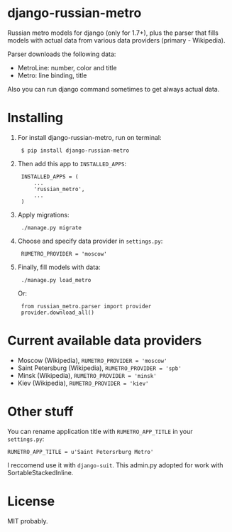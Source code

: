 django-russian-metro
===================

Russian metro models for django (only for 1.7+), plus the parser that fills models with actual data from various data providers (primary - Wikipedia).

Parser downloads the following data:
- MetroLine: number, color and title
- Metro: line binding, title

Also you can run django command sometimes to get always actual data.


Installing
===================

1. For install django-russian-metro, run on terminal:

        $ pip install django-russian-metro

1. Then add this app to ``INSTALLED_APPS``:

        INSTALLED_APPS = (
            ...
            'russian_metro',
            ...
        )

1. Apply migrations:
  
        ./manage.py migrate

1. Choose and specify data provider in `settings.py`:
        
        RUMETRO_PROVIDER = 'moscow'

1. Finally, fill models with data:
        
        ./manage.py load_metro
   
   Or:

        from russian_metro.parser import provider
        provider.download_all()


Current available data providers
===================
- Moscow (Wikipedia), `RUMETRO_PROVIDER = 'moscow'`
- Saint Petersburg (Wikipedia), `RUMETRO_PROVIDER = 'spb'`
- Minsk (Wikipedia), `RUMETRO_PROVIDER = 'minsk'`
- Kiev (Wikipedia), `RUMETRO_PROVIDER = 'kiev'`


Other stuff
===================
You can rename application title with `RUMETRO_APP_TITLE` in your `settings.py`:

    RUMETRO_APP_TITLE = u'Saint Petersrburg Metro'

I reccomend use it with `django-suit`.
This admin.py adopted for work with SortableStackedInline.


License
===================
MIT probably.
